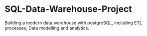 # SQL-Data-Warehouse-Project
Building a modern data warehouse with postgreSQL, including ETL processes, Data modelling and analytics.
